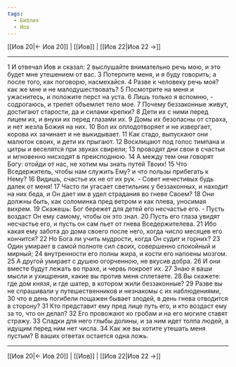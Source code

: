 ```yaml
---
tags:
  - Библия
  - Иов
---
```

[[Иов 20|← Иов 20]] | [[Иов]] | [[Иов 22|Иов 22 →]]

---
1 И отвечал Иов и сказал:
2 выслушайте внимательно речь мою, и это будет мне утешением от вас.
3 Потерпите меня, и я буду говорить; а после того, как поговорю, насмехайся.
4 Разве к человеку речь моя? как же мне и не малодушествовать?
5 Посмотрите на меня и ужаснитесь, и положите перст на уста.
6 Лишь только я вспомню, - содрогаюсь, и трепет объемлет тело мое.
7 Почему беззаконные живут, достигают старости, да и силами крепки?
8 Дети их с ними перед лицем их, и внуки их перед глазами их.
9 Домы их безопасны от страха, и нет жезла Божия на них.
10 Вол их оплодотворяет и не извергает, корова их зачинает и не выкидывает.
11 Как стадо, выпускают они малюток своих, и дети их прыгают.
12 Восклицают под голос тимпана и цитры и веселятся при звуках свирели;
13 проводят дни свои в счастьи и мгновенно нисходят в преисподнюю.
14 А между тем они говорят Богу: отойди от нас, не хотим мы знать путей Твоих!
15 Что Вседержитель, чтобы нам служить Ему? и что пользы прибегать к Нему?
16 Видишь, счастье их не от их рук. - Совет нечестивых будь далек от меня!
17 Часто ли угасает светильник у беззаконных, и находит на них беда, и Он дает им в удел страдания во гневе Своем?
18 Они должны быть, как соломинка пред ветром и как плева, уносимая вихрем.
19 Скажешь: Бог бережет для детей его несчастье его. - Пусть воздаст Он ему самому, чтобы он это знал.
20 Пусть его глаза увидят несчастье его, и пусть он сам пьет от гнева Вседержителева.
21 Ибо какая ему забота до дома своего после него, когда число месяцев его кончится?
22 Но Бога ли учить мудрости, когда Он судит и горних?
23 Один умирает в самой полноте сил своих, совершенно спокойный и мирный;
24 внутренности его полны жира, и кости его напоены мозгом.
25 А другой умирает с душею огорченною, не вкусив добра.
26 И они вместе будут лежать во прахе, и червь покроет их.
27 Знаю я ваши мысли и ухищрения, какие вы против меня сплетаете.
28 Вы скажете: где дом князя, и где шатер, в котором жили беззаконные?
29 Разве вы не спрашивали у путешественников и незнакомы с их наблюдениями,
30 что в день погибели пощажен бывает злодей, в день гнева отводится в сторону?
31 Кто представит ему пред лице путь его, и кто воздаст ему за то, что он делал?
32 Его провожают ко гробам и на его могиле ставят стражу.
33 Сладки для него глыбы долины, и за ним идет толпа людей, а идущим перед ним нет числа.
34 Как же вы хотите утешать меня пустым? В ваших ответах остается одна ложь.

---
[[Иов 20|← Иов 20]] | [[Иов]] | [[Иов 22|Иов 22 →]]